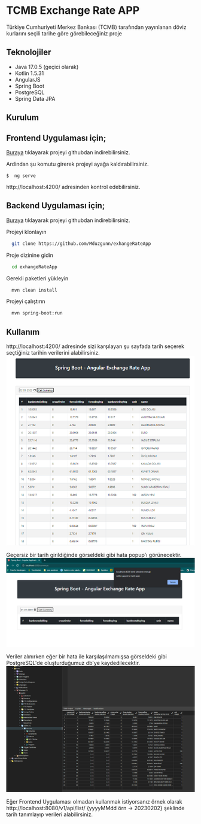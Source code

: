 
# TCMB Exchange Rate APP

Türkiye Cumhuriyeti Merkez Bankası (TCMB) tarafından yayınlanan döviz kurlarını seçili tarihe göre görebileceğiniz proje

## Teknolojiler

- Java 17.0.5 (geçici olarak)
- Kotlin 1.5.31
- AngularJS
- Spring Boot
- PostgreSQL
- Spring Data JPA


## Kurulum
## Frontend Uygulaması için;
[Buraya](https://github.com/Mduzgunn/exchange-rate-frontend) tıklayarak projeyi githubdan indirebilirsiniz.

Ardindan şu komutu girerek projeyi ayağa kaldırabilirsiniz.
```
$  ng serve
```
http://localhost:4200/ adresinden kontrol edebilirsiniz.

## Backend Uygulaması için;
[Buraya](https://github.com/Mduzgunn/exhangeRateApp) tıklayarak projeyi githubdan indirebilirsiniz.

Projeyi klonlayın
```bash
  git clone https://github.com/Mduzgunn/exhangeRateApp
```

Proje dizinine gidin
```bash
  cd exhangeRateApp
```

Gerekli paketleri yükleyin
```bash
  mvn clean install
```

Projeyi çalıştırın
```bash
  mvn spring-boot:run
```

## Kullanım
http://localhost:4200/ adresinde sizi karşılayan şu sayfada tarih seçerek seçtiğiniz tarihin verilerini alabilirsiniz.
![](src/main/resources/static/images/example.PNG "IntelliJ IDEA")

Geçersiz bir tarih girildiğinde görseldeki gibi hata popup'ı görünecektir.
![](src/main/resources/static/images/invalid-date.PNG "IntelliJ IDEA")

Veriler alınırken eğer bir hata ile karşılaşılmamışsa görseldeki gibi PostgreSQL'de oluşturduğumuz db'ye kaydedilecektir.
![](src/main/resources/static/images/db.PNG "IntelliJ IDEA")


Eğer Frontend Uygulaması olmadan kullanmak istiyorsanız örnek olarak  http://localhost:8080/v1/api/list/ {yyyyMMdd örn -> 20230202} şeklinde tarih tanımlayıp verileri alabilirsiniz.
